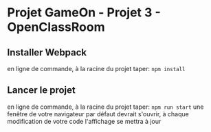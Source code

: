 # Projet GameOn - Projet 3 - OpenClassRoom

## Installer Webpack

en ligne de commande, à la racine du projet taper:
`npm install`

## Lancer le projet

en ligne de commande, à la racine du projet taper:
`npm run start`
une fenêtre de votre navigateur par défaut devrait s'ouvrir, à chaque modification de votre code l'affichage se mettra à jour
